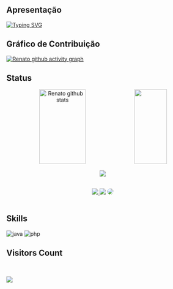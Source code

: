 ## Apresentação

[![Typing SVG](https://readme-typing-svg.herokuapp.com/?color=c9d1d9&size=35&center=true&vCenter=true&width=1000&lines=Hello!+My+name+is+Renato+Bonetti+Neto;I'm+from+Brazil;Studying+Information+Systems;Be+Welcome!+:%29)](https://git.io/typing-svg)  

## Gráfico de Contribuição

[![Renato github activity graph](https://github-readme-activity-graph.vercel.app/graph?username=RenatoBonettiNeto&bg_color=121212&color=ffffff&line=0a74ff&point=a8d9ff&area=true&hide_border=true)](https://github.com/ashutosh00710/github-readme-activity-graph)


## Status
<div align="center">  
  <img width="49%" height="195px" src="https://github-readme-stats.vercel.app/api?username=RenatoBonettiNeto&show_icons=true&count_private=true&hide_border=true&title_color=00BFFF&icon_color=00FFFF&text_color=c9d1d9&bg_color=0d1117" alt="Renato github stats" /> 
  <img width="41%" height="195px" src="https://github-readme-stats.vercel.app/api/top-langs/?username=RenatoBonettiNeto&layout=compact&hide_border=true&title_color=00BFFF&text_color=c9d1d9&bg_color=0d1117" />
</div> 
<p align="center">
  <img src="https://github-profile-trophy.vercel.app/?username=RenatoBonettiNeto&theme=nord&row=2&no-bg=true&column=3&margin-w=15&margin-h=15" />
</p>
</br>
<div align="center"> 
<a href="https://www.instagram.com/bonettineto.renato/" target="_blank"><img src="https://img.shields.io/badge/-Instagram-%23E4405F?style=for-the-badge&logo=instagram&logoColor=white"</a>
<a href = "mailto:017bnttinto.renato28sz@gmail.com"> <img src="https://img.shields.io/badge/-Gmail-%23333?style=for-the-badge&logo=gmail&logoColor=white" target="_blank"></a>
<a href="https://www.linkedin.com/in/renato-bonetti-neto-58871125a" target="_blank"><img src="https://img.shields.io/badge/-LinkedIn-%230077B5?style=for-the-badge&logo=linkedin&logoColor=white" style="border-radius: 30px" target="_blank"></a> 
 </div>
 <br>

## Skills

<div style="display: inline_block">
  <img align="center" alt="java" src="https://img.shields.io/badge/Java-ED8B00?style=for-the-badge&logo=openjdk&logoColor=white" />
  <img align="center" alt="php" src="https://img.shields.io/badge/php-php?style=for-the-badge&logo=PHP&logoColor=ffffff&color=435a8c">


## Visitors Count
</div>

<div align="left">
<br> 
<p align="center"><img align="left" src="https://profile-counter.glitch.me/{RenatoBonettiNeto}/count.svg" /></p> 
<br>
</div>


<!--
**RenatoBonettiNeto/RenatoBonettiNeto** is a ✨ _special_ ✨ repository because its `README.md` (this file) appears on your GitHub profile.

Here are some ideas to get you started:

- 🔭 I’m currently working on ...
- 🌱 I’m currently learning ...
- 👯 I’m looking to collaborate on ...
- 🤔 I’m looking for help with ...
- 💬 Ask me about ...
- 📫 How to reach me: ...
- 😄 Pronouns: ...
- ⚡ Fun fact: ...
-->
